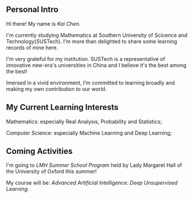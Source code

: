## Personal Intro

Hi there! My name is *Kai Chen*. 

I'm currently studying Mathematics at Southern University of Scicence and Technology(SUSTech). I'm more than delighted to share some learning records of mine here.

I'm very grateful for my institution. SUSTech is a representative of innovative new-era's universities in China and I believe it's the best among the best!

Imersed in a vivid environment, I'm committed to learning broadly and making my own contribution to our world.

## My Current Learning Interests

Mathematics: especially Real Analysis, Probability and Statistics;

Computer Science: especially Machine Learning and Deep Learning;

## Coming Activities

I'm going to *LMH Summer School Program* held by Lady Margaret Hall of the University of Oxford this summer!

My course will be: *Advanced Artificial Intelligence: Deep Unsupervised Learning*.
